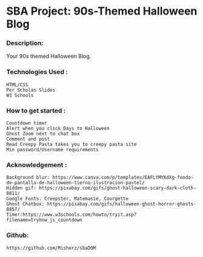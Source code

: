 # SBA Project: 90s-Themed Halloween Blog
### Description: 
   Your 90s themed Halloween Blog.


### Technologies Used :
    HTML/CSS
    Per Scholas Slides
    W3 Schools


### How to get started :
    Countdown timer
    Alert when you click Days to Halloween
    Ghost Zoom next to chat box
    Comment and post
    Read Creepy Pasta takes you to creepy pasta site
    Min password/Username requirements


### Acknowledgement :
    Background blur: https://www.canva.com/p/templates/EAFLYMYKdXg-fondo-de-pantalla-de-halloween-tierno-ilustracion-pastel/
    Hidden gif: https://pixabay.com/gifs/ghost-halloween-scary-dark-cloth-8811/
    Google Fonts: Creepster, Matemasie, Courgette
    Ghost Chatbox: https://pixabay.com/gifs/halloween-ghost-horror-ghosts-8857/
    Timer:https://www.w3schools.com/howto/tryit.asp?filename=tryhow_js_countdown


### Github:
    https://github.com/Misherz/sbaDOM

